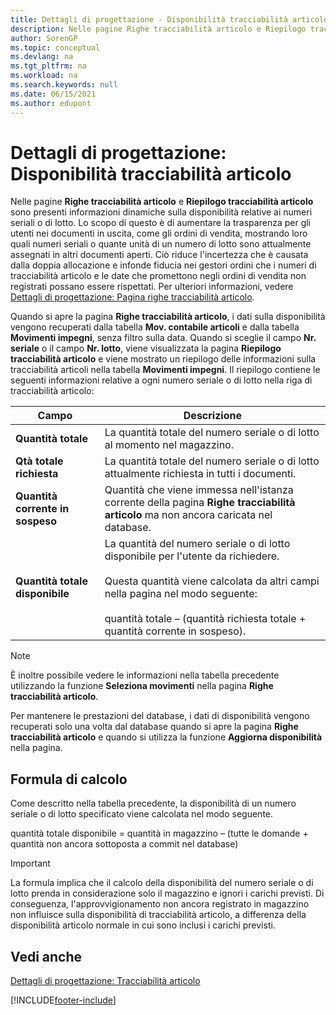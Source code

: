 ```yaml
---
title: Dettagli di progettazione - Disponibilità tracciabilità articolo
description: Nelle pagine Righe tracciabilità articolo e Riepilogo tracciabilità articolo sono presenti informazioni dinamiche sulla disponibilità relative ai numeri seriali o di lotto che aumentano la trasparenza per gli utenti.
author: SorenGP
ms.topic: conceptual
ms.devlang: na
ms.tgt_pltfrm: na
ms.workload: na
ms.search.keywords: null
ms.date: 06/15/2021
ms.author: edupont
---
```

# <a name="design-details-item-tracking-availability" />Dettagli di progettazione: Disponibilità tracciabilità articolo
Nelle pagine **Righe tracciabilità articolo** e **Riepilogo tracciabilità articolo** sono presenti informazioni dinamiche sulla disponibilità relative ai numeri seriali o di lotto. Lo scopo di questo è di aumentare la trasparenza per gli utenti nei documenti in uscita, come gli ordini di vendita, mostrando loro quali numeri seriali o quante unità di un numero di lotto sono attualmente assegnati in altri documenti aperti. Ciò riduce l'incertezza che è causata dalla doppia allocazione e infonde fiducia nei gestori ordini che i numeri di tracciabilità articolo e le date che promettono negli ordini di vendita non registrati possano essere rispettati. Per ulteriori informazioni, vedere [Dettagli di progettazione: Pagina righe tracciabilità articolo](design-details-item-tracking-lines-window.md).  

 Quando si apre la pagina **Righe tracciabilità articolo**, i dati sulla disponibilità vengono recuperati dalla tabella **Mov. contabile articoli** e dalla tabella **Movimenti impegni**, senza filtro sulla data. Quando si sceglie il campo **Nr. seriale** o il campo **Nr. lotto**, viene visualizzata la pagina **Riepilogo tracciabilità articolo** e viene mostrato un riepilogo delle informazioni sulla tracciabilità articoli nella tabella **Movimenti impegni**. Il riepilogo contiene le seguenti informazioni relative a ogni numero seriale o di lotto nella riga di tracciabilità articolo:  

|Campo|Descrizione|  
|---------------------------------|---------------------------------------|  
|**Quantità totale**|La quantità totale del numero seriale o di lotto al momento nel magazzino.|  
|**Qtà totale richiesta**|La quantità totale del numero seriale o di lotto attualmente richiesta in tutti i documenti.|  
|**Quantità corrente in sospeso**|Quantità che viene immessa nell'istanza corrente della pagina **Righe tracciabilità articolo** ma non ancora caricata nel database.|  
|**Quantità totale disponibile**|La quantità del numero seriale o di lotto disponibile per l'utente da richiedere.<br /><br /> Questa quantità viene calcolata da altri campi nella pagina nel modo seguente:<br /><br /> quantità totale – (quantità richiesta totale + quantità corrente in sospeso).|  

> [!NOTE]  
>  È inoltre possibile vedere le informazioni nella tabella precedente utilizzando la funzione **Seleziona movimenti** nella pagina **Righe tracciabilità articolo**.  

 Per mantenere le prestazioni del database, i dati di disponibilità vengono recuperati solo una volta dal database quando si apre la pagina **Righe tracciabilità articolo** e quando si utilizza la funzione **Aggiorna disponibilità** nella pagina.  

## <a name="calculation-formula" />Formula di calcolo
 Come descritto nella tabella precedente, la disponibilità di un numero seriale o di lotto specificato viene calcolata nel modo seguente.  

 quantità totale disponibile = quantità in magazzino – (tutte le domande + quantità non ancora sottoposta a commit nel database)  

> [!IMPORTANT]  
>  La formula implica che il calcolo della disponibilità del numero seriale o di lotto prenda in considerazione solo il magazzino e ignori i carichi previsti. Di conseguenza, l'approvvigionamento non ancora registrato in magazzino non influisce sulla disponibilità di tracciabilità articolo, a differenza della disponibilità articolo normale in cui sono inclusi i carichi previsti.  

## <a name="see-also" />Vedi anche
 [Dettagli di progettazione: Tracciabilità articolo](design-details-item-tracking.md)


[!INCLUDE[footer-include](includes/footer-banner.md)]

